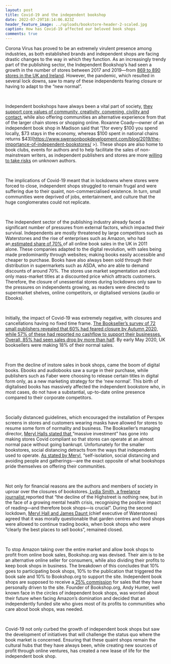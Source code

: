 ```yaml
---
layout: post
title: Covid-19 and the independent bookshop
date: 2022-07-29T18:14:06.823Z
header_feature_image: ../uploads/bookstore-header-2-scaled.jpg
caption: How has Covid-19 affected our beloved book shops
comments: true
---
```

Corona Virus has proved to be an extremely virulent presence among industries, as both established brands and independent shops are facing drastic changes to the way in which they function. As an increasingly trendy part of the publishing sector, the Independent Bookshop’s had seen a growth in the number of stores between 2017 and 2019—from [869 to 890 stores in the UK and Ireland](https://www.booksellers.org.uk/industryinfo/industryinfo/latestnews/Independent-Bookshop-Numbers-Grow-in-2019). However, the pandemic, which resulted in several lock downs, saw to many of these independents fearing closure or having to adapt to the “new normal”. 

 

Independent bookshops have always been a vital part of society, [they support core values of community, creativity, convening, civility and contact](https://www.writersdigest.com/be-inspired/why-independent-bookstores-matter-now-more-than-ever), while also offering communities an alternative experience from that of the larger chain stores or shopping online. Roxanne Coady—owner of an independent book shop in Madison said that “[for every $100 you spend locally, $73 stays in the economy, whereas $100 spent in national chains returns $43](<https://www.swensonbookdevelopment.com/blog/2019/the-importance-of-independent-bookstores/> >). These shops are also home to book clubs, events for authors and to help facilitate the sales of non-mainstream writers, as independent publishers and stores are more [willing to take risks](https://www.theguardian.com/books/2020/may/07/majority-of-small-publishers-fear-closure-in-wake-of-coronavirus) on unknown authors. 

 

The implications of Covid-19 meant that in lockdowns where stores were forced to close, independent shops struggled to remain frugal and were suffering due to their quaint, non-commercialised existence. In turn, small communities were deprived of jobs, entertainment, and culture that the huge conglomerates could not replicate. 

 

The independent sector of the publishing industry already faced a significant number of pressures from external factors, which impacted their survival. Independents are mostly threatened by large competitors such as Waterstones and the rise of enterprises such as Amazon, who had an[ estimated share of 70% ](https://www.booksellers.org.uk/BookSellers/BizFormFiles/29788752-0d01-4d2d-9b8c-aa187c8bbf86.pdf)of all online book sales in the UK in 2011 alone. These companies adapted to the digital revolution, with sales being made predominantly through websites; making books easily accessible and cheaper to purchase. Books have also always been sold through their distribution in supermarkets such as ASDA, who are able to demand discounts of around 70%. The stores use market segmentation and stock only mass-market titles at a discounted price which attracts customers. Therefore, the closure of unessential stores during lockdowns only saw to the pressures on independents growing, as readers were directed to supermarket shelves, online competitors, or digitalised versions (audio or Ebooks). 

 

Initially, the impact of Covid-19 was extremely negative, with closures and cancellations having no fixed time frame. [The Bookseller’s survey of 72 small publishers revealed that 60% had feared closure by Autumn 2020, while 57% of these had reported no cashflow to support their businesses. Overall, 85% had seen sales drop by more than half](https://www.thebookseller.com/news/small-presses-fear-being-wiped-out-autumn-1202281). By early May 2020, UK booksellers were making 18% of their normal sales. 

 

From the decline of instore sales in book shops, came the boom of digital books. Ebooks and audiobooks saw a surge in their purchase, while publishers such as Faber were choosing to release certain titles in digital form only, as a new marketing strategy for the ‘new normal’. This birth of digitalised books has massively affected the independent bookstore who, in most cases, do not have a substantial, up-to-date online presence compared to their corporate competitors. 

 

Socially distanced guidelines, which encouraged the installation of Perspex screens in stores and customers wearing masks have allowed for stores to resume some form of normality and business. The Bookseller’s managing director, [Meryl Halls stated that ](https://www.theguardian.com/books/2020/may/07/majority-of-small-publishers-fear-closure-in-wake-of-coronavirus)“massive investment” has gone into making stores Covid compliant so that stores can operate at an almost normal pace without going bankrupt. Unfortunately for the smaller bookstores, social distancing detracts from the ways that independents used to operate. [As stated by Meryl](https://www.theguardian.com/books/2020/may/07/majority-of-small-publishers-fear-closure-in-wake-of-coronavirus), “self-isolation, social distancing and avoiding people and gatherings—are the exact opposite of what bookshops pride themselves on offering their communities.

 

Not only for financial reasons are the authors and members of society in uproar over the closures of bookstores.[ Lydia Smith, a freelance journalist ](https://www.opendemocracy.net/en/transformation/how-books-and-bookshops-improve-our-mental-health-and-why-we-must-protect-them)reported that “the decline of the Highstreet is nothing new, but in the face of a growing mental health crisis, recognising the positive impact of reading—and therefore book shops—is crucial”. During the second lockdown, [Meryl Hall and James Daunt ](https://www.theguardian.com/books/2020/may/07/majority-of-small-publishers-fear-closure-in-wake-of-coronavirus)(chief executive of Waterstones) agreed that it was morally questionable that garden centres and food shops were allowed to continue trading books, when book shops who were “clearly the best places to sell books”, remained closed. 

 

To stop Amazon taking over the entire market and allow book shops to profit from online book sales, Bookshop.org was devised. Their aim is to be an alternative online seller for consumers, while also dividing their profits to keep book shops in business. The breakdown of this concludes that 10% goes to participating book shops, 10% to the publication that triggered the book sale and 10% to Bookshop.org to support the site. Independent book shops are supposed to receive a[ 25% commission](https://www.forbes.com/sites/joanverdon/2020/02/14/advocate-for-local-bookstores-takes-aim-against-amazon-with-new-website/?sh=28012c0c3407) for sales that they have personally driven to the site. Founder of Bookshop.org, Andy Hunter, well known face in the circles of independent book shops, was worried about their future when facing Amazon’s domination and decided that an independently funded site who gives most of its profits to communities who care about book shops, was needed. 

 

Covid-19 not only curbed the growth of independent book shops but saw the development of initiatives that will challenge the status quo where the book market is concerned. Ensuring that these quaint shops remain the cultural hubs that they have always been, while creating new sources of profit through online ventures, has created a new lease of life for the independent book shop.